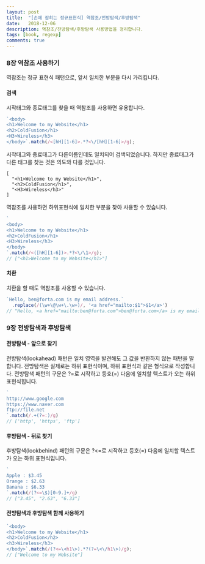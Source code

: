 ```yaml
---
layout: post
title:  "[손에 잡히는 정규표현식] 역참조/전방탐색/후방탐색"
date:   2018-12-06
description: 역참조/전방탐색/후방탐색 사용방법을 정리합니다.
tags: [book, regexp]
comments: true
---
```


### 8장 역참조 사용하기
역참조는 정규 표현식 패턴으로, 앞서 일치한 부분을 다시 가리킵니다.

#### 검색
시작태그와 종료태그를 찾을 때 역참조를 사용하면 유용합니다. 
```js
`<body>
<h1>Welcome to my Website</h1>
<h2>ColdFusion</h1>
<H3>Wireless</h3>
</body>`.match(/<[hH][1-6]>.*?<\/[hH][1-6]>/g);
```

시작태그와 종료태그가 다른이름인데도 일치되어 검색되었습니다. 하지만 종료태그가 다른 태그를 찾는 것은 의도와 다를 것입니다.
```
[
  "<h1>Welcome to my Website</h1>",
  "<h2>ColdFusion</h1>",
  "<H3>Wireless</h3>"
]
```

역참조를 사용하면 하위표현식에 일치한 부분을 찾아 사용할 수 있습니다. 
```js
`
<body>
<h1>Welcome to my Website</h1>
<h2>ColdFusion</h1>
<H3>Wireless</h3>
</body>
`.match(/<([hH][1-6])>.*?<\/\1>/g);
// ["<h1>Welcome to my Website</h1>"]
```

#### 치환
치환을 할 때도 역참조를 사용할 수 있습니다.
```js
`Hello, ben@forta.com is my email address.`
  .replace(/(\w+\@\w+\.\w+)/, '<a href="mailto:$1">$1</a>')
// "Hello, <a href="mailto:ben@forta.com">ben@forta.com</a> is my email address."
```

### 9장 전방탐색과 후방탐색
#### 전방탐색 - 앞으로 찾기
전방탐색(lookahead) 패턴은 일치 영역을 발견해도 그 값을 반환하지 않는 패턴을 말합니다.
전방탐색은 실제로는 하위 표현식이며, 하위 표현식과 같은 형식으로 작성합니다.
전방탐색 패턴의 구문은 ?=로 시작하고 등호(=) 다음에 일치할 텍스트가 오는 하위 표현식힙니다.

```js
`
http://www.google.com
https://www.naver.com
ftp://file.net
`.match(/.+(?=:)/g)
// ['http', 'https', 'ftp']
```

#### 후방탐색 - 뒤로 찾기
후방탐색(lookbehind) 패턴의 구문은 ?<=로 시작하고 등호(=) 다음에 일치할 텍스트가 오는 하위 표현식입니다.

```js
`
Apple : $3.45
Orange : $2.63
Banana : $6.33
`.match(/(?<=\$)[0-9.]+/g)
// ["3.45", "2.63", "6.33"]
```

#### 전방탐색과 후방탐색 함께 사용하기
```js
`<body>
<h1>Welcome to my Website</h1>
<h2>ColdFusion</h2>
<h3>Wireless</h3>
</body>`.match(/(?<=\<h1\>).*?(?=\<\/h1\>)/g);
// ["Welcome to my Website"]
```
